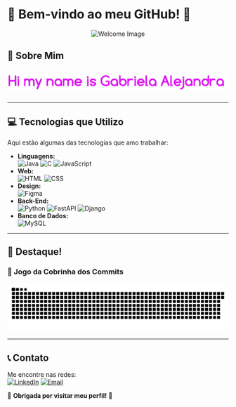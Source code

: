 # 🌸 Bem-vindo ao meu GitHub! 🌸

<div align="center">
  <!-- Imagem de boas-vindas -->
  <img src="assets/welcome-image.png" alt="Welcome Image" width="200" />
</div>

## 🚀 Sobre Mim

<div align="center">
  <!-- Animação do seu nome -->
  <h2>
    <span style="font-family: 'Courier New', monospace; font-size: 1.5em; color: #FF69B4;">
    <div align="center">
        <img src="assets/name.gif" alt="Typing Animation" />
    </div>
  </h2>
</div>

---

## 💻 Tecnologias que Utilizo
Aqui estão algumas das tecnologias que amo trabalhar:
- **Linguagens:**  
  ![Java](https://img.shields.io/badge/-Java-%23FF9999) 
  ![C](https://img.shields.io/badge/-C-%23FF99CC) 
  ![JavaScript](https://img.shields.io/badge/-JavaScript-%23FFB6C1)
- **Web:**  
  ![HTML](https://img.shields.io/badge/-HTML-%23FFD1DC) 
  ![CSS](https://img.shields.io/badge/-CSS-%23FF69B4)
- **Design:**  
  ![Figma](https://img.shields.io/badge/-Figma-%23FF007F)
- **Back-End:**  
  ![Python](https://img.shields.io/badge/-Python-%23FFC0CB) 
  ![FastAPI](https://img.shields.io/badge/-FastAPI-%23FF66CC) 
  ![Django](https://img.shields.io/badge/-Django-%23FF99CC)
- **Banco de Dados:**  
  ![MySQL](https://img.shields.io/badge/-MySQL-%23FFB6C1)

---

## 🌟 Destaque!
### 🐍 Jogo da Cobrinha dos Commits  


<picture>
  <source media="(prefers-color-scheme: dark)" srcset="dist/github-snake-dark.svg" />
  <source media="(prefers-color-scheme: light)" srcset="dist/github-snake.svg" />
  <img alt="Snake animation" src="dist/github-snake.svg" />
</picture>

---

## 📞 Contato
Me encontre nas redes:  
[![LinkedIn](https://img.shields.io/badge/-LinkedIn-%23FFC0CB)]([https://linkedin.com/in/seu-perfil](https://www.linkedin.com/in/gabriela-alejandra-278b39355))  
[![Email](https://img.shields.io/badge/-Email-%23FF99CC)](gabrielasantos70707@gmail.com)




🌸 **Obrigada por visitar meu perfil!** 🌸
